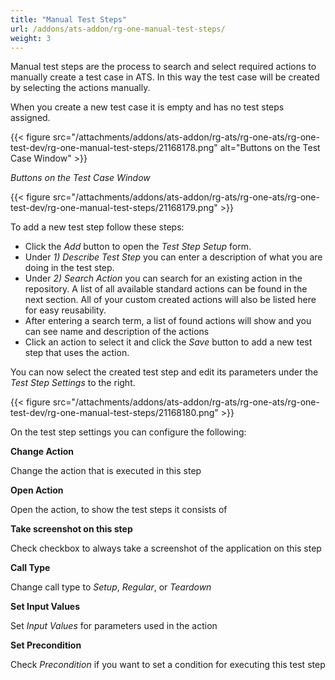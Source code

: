 ```yaml
---
title: "Manual Test Steps"
url: /addons/ats-addon/rg-one-manual-test-steps/
weight: 3
---
```


Manual test steps are the process to search and select required actions to manually create a test case in ATS. In this way the test case will be created by selecting the actions manually.

When you create a new test case it is empty and has no test steps assigned.

{{< figure src="/attachments/addons/ats-addon/rg-ats/rg-one-ats/rg-one-test-dev/rg-one-manual-test-steps/21168178.png" alt="Buttons on the Test Case Window" >}}

*Buttons on the Test Case Window*

{{< figure src="/attachments/addons/ats-addon/rg-ats/rg-one-ats/rg-one-test-dev/rg-one-manual-test-steps/21168179.png" >}}

To add a new test step follow these steps:

* Click the *Add* button to open the *Test Step Setup* form.
* Under *1) Describe Test Step* you can enter a description of what you are doing in the test step.
* Under *2) Search Action* you can search for an existing action in the repository. A list of all available standard actions can be found in the next section. All of your custom created actions will also be listed here for easy reusability.
* After entering a search term, a list of found actions will show and you can see name and description of the actions
* Click an action to select it and click the *Save* button to add a new test step that uses the action.

You can now select the created test step and edit its parameters under the *Test Step Settings* to the right.

{{< figure src="/attachments/addons/ats-addon/rg-ats/rg-one-ats/rg-one-test-dev/rg-one-manual-test-steps/21168180.png" >}}

On the test step settings you can configure the following:

**Change Action**

Change the action that is executed in this step

**Open Action**

Open the action, to show the test steps it consists of

**Take screenshot on this step**

Check checkbox to always take a screenshot of the application on this step

**Call Type**

Change call type to *Setup*, *Regular*, or *Teardown*

**Set Input Values**

Set *Input Values* for parameters used in the action

**Set Precondition**

Check *Precondition* if you want to set a condition for executing this test step
